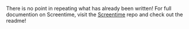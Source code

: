 
There is no point in repeating what has already been written! For full documention on Screentime, visit the <a href="https://github.com/sprugman/screentime" target="_blank">Screentime</a> repo and check out the readme!